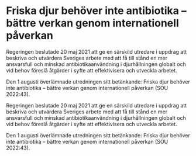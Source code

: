 # Friska djur behöver inte antibiotika – bättre verkan genom internationell påverkan

Regeringen beslutade 20 maj 2021 att ge en särskild utredare i uppdrag att beskriva och utvärdera Sveriges arbete med att få till stånd en mer ansvarsfull och minskad antibiotikaanvändning i djurhållningen globalt och vid behov föreslå åtgärder i syfte att effektivisera och utveckla arbetet.

Den 1 augusti överlämnade utredningen sitt betänkande: Friska djur behöver inte antibiotika – bättre verkan genom internationell påverkan (SOU 2022:43).

Regeringen beslutade 20 maj 2021 att ge en särskild utredare i uppdrag att beskriva och utvärdera Sveriges arbete med att få till stånd en mer ansvarsfull och minskad antibiotikaanvändning i djurhållningen globalt och vid behov föreslå åtgärder i syfte att effektivisera och utveckla arbetet.

Den 1 augusti överlämnade utredningen sitt betänkande: Friska djur behöver inte antibiotika – bättre verkan genom internationell påverkan (SOU 2022:43).
